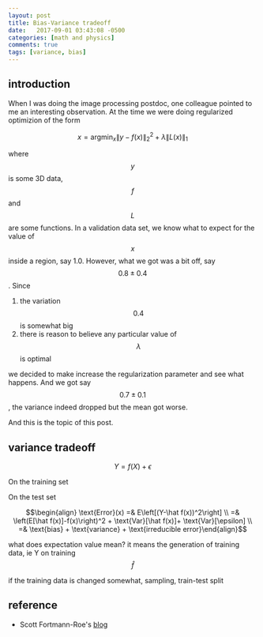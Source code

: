 ```yaml
---
layout: post
title: Bias-Variance tradeoff
date:   2017-09-01 03:43:08 -0500
categories: [math and physics]
comments: true
tags: [variance, bias]
---
```


## introduction

When I was doing the image processing postdoc, one colleague pointed to me an interesting observation. 
At the time we were doing regularized optimizion of the form

$$ x = \text{argmin}_x \|y - f(x)\|^2_2 + \lambda\|L(x)\|_1 $$

where $$y$$ is some 3D data, $$f$$ and $$L$$ are some functions.
In a validation data set, we know what to expect for the value of $$x$$ inside a region, say 1.0.
However, what we got was a bit off, say $$0.8\pm 0.4$$.
Since 

1. the variation $$0.4$$ is somewhat big
2. there is reason to believe any particular value of $$\lambda$$ is optimal

we decided to make increase the regularization parameter and see what happens. 
And we got say $$0.7\pm 0.1$$, the variance indeed dropped but the mean got worse.

And this is the topic of this post.

## variance tradeoff

$$ Y = f(X) +\epsilon$$

On the training set 


On the test set

$$\begin{align} \text{Error}(x) =& E\left[(Y-\hat f(x))^2\right] \\
=& \left(E[\hat f(x)]-f(x)\right)^2 + \text{Var}[\hat f(x)]+ \text{Var}[\epsilon] \\ =& \text{bias} + \text{variance} + \text{irreducible error}\end{align}$$

what does expectation value mean?
it means the generation of training data, ie Y on training
$$\hat f$$ 

if the training data is changed somewhat, sampling, train-test split

## reference
* Scott Fortmann-Roe's [blog](http://scott.fortmann-roe.com/docs/BiasVariance.html)


